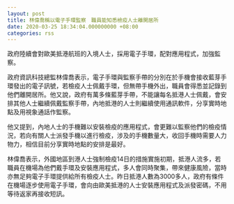 ```yaml
---
layout: post
title: 林偉喬稱以電子手環監察　職員能知悉檢疫人士離開居所
date: 2020-03-25 18:34:04.000000000 +08:00
categories: rss
---
```


政府陸續會對歐美抵港航班的入境人士，採用電子手環，配對應用程式，加強監察。

政府資訊科技總監林偉喬表示，電子手環與監察手帶的分別在於手機會接收藍芽手環發出的電子訊號，若檢疫人士佩戴手環，但無帶手機外出，職員會得悉並記錄到他們離開居所。他又說，政府有萬多條藍芽手帶，不能讓每名抵港人士佩戴，會安排其他人士繼續佩戴監察手帶，內地抵港的人士則繼續使用通訊軟件，分享實時地點及用視象通話作監察。

他又提到，內地人士的手機難以安裝檢疫的應用程式，會更難以監察他們的檢疫情況，若向有關人士派發手機以進行檢疫，涉及的手機數量大，收回手機時需要人力物力，相信目前分享實時地點的安排是最好。

林偉喬表示，外國地區到港人士強制檢疫14日的措施實施初期，抵港人流多，若職員在機場為他們戴手環及安裝應用程式，多人會同時聚集，帶來健康風險，當時亦無足夠電子手環提供給所有檢疫人士。昨日抵港人數為3000多人，政府有條件在機場逐步使用電子手環，會向由歐美抵港的人士安裝應用程式及派發密碼，不用等待返家再接收短訊。
